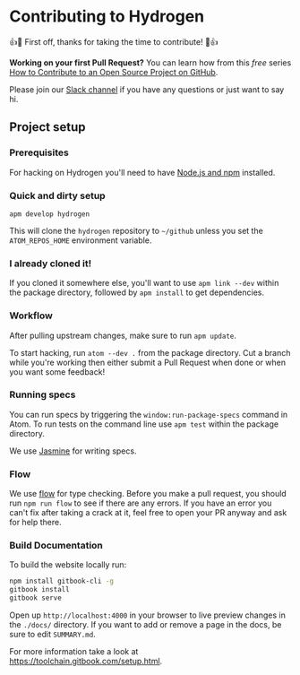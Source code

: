 # Contributing to Hydrogen

:+1::tada: First off, thanks for taking the time to contribute! :tada::+1:

**Working on your first Pull Request?** You can learn how from this *free* series
[How to Contribute to an Open Source Project on GitHub](https://egghead.io/courses/how-to-contribute-to-an-open-source-project-on-github).

Please join our [Slack channel](https://slackin-nteract.now.sh/) if you have any questions or just want to say hi.

## Project setup

### Prerequisites

For hacking on Hydrogen you'll need to have [Node.js and npm](https://docs.npmjs.com/getting-started/installing-node) installed.

### Quick and dirty setup

`apm develop hydrogen`

This will clone the `hydrogen` repository to `~/github` unless you set the
`ATOM_REPOS_HOME` environment variable.

### I already cloned it!

If you cloned it somewhere else, you'll want to use `apm link --dev` within the
package directory, followed by `apm install` to get dependencies.

### Workflow

After pulling upstream changes, make sure to run `apm update`.

To start hacking, run `atom --dev .` from the package directory.
Cut a branch while you're working then either submit a Pull Request when done
or when you want some feedback!

### Running specs

You can run specs by triggering the `window:run-package-specs` command in Atom. To run tests on the command line use `apm test` within the package directory.

We use [Jasmine](https://jasmine.github.io/api/3.2/global) for writing specs.

### Flow

We use [flow](https://flow.org/) for type checking. Before you make a pull request, you should run `npm run flow`
to see if there are any errors. If you have an error you can't fix after taking a crack at it, feel free to open your PR anyway and ask for help there.

### Build Documentation

To build the website locally run:
```bash
npm install gitbook-cli -g
gitbook install
gitbook serve
```

Open up `http://localhost:4000` in your browser to live preview changes in the `./docs/` directory. If you want to add or remove a page in the docs, be sure to edit `SUMMARY.md`.

For more information take a look at https://toolchain.gitbook.com/setup.html.
